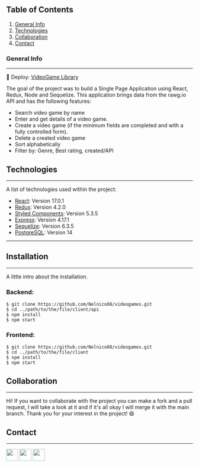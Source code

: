 ## Table of Contents
1. [General Info](#general-info)
2. [Technologies](#technologies)
4. [Collaboration](#collaboration)
5. [Contact](#contact)
### General Info
***
🚀 Deploy: [VideoGame Library](https://videogames-nelnico08.vercel.app/)

The goal of the project was to build a Single Page Application using React, Redux, Node and Sequelize. This application brings data from the rawg.io API and has the following features:
* Search video game by name
* Enter and get details of a video game.
* Create a video game (if the minimum fields are completed and with a fully controlled form).
* Delete a created video game
* Sort alphabetically
* Filter by: Genre, Best rating, created/API
## Technologies
***
A list of technologies used within the project:
* [React](https://es.reactjs.org/): Version 17.0.1
* [Redux](https://es.redux.js.org/): Version 4.2.0
* [Styled Components](https://styled-components.com/): Version 5.3.5
* [Express](https://expressjs.com/es/): Version 4.17.1
* [Sequelize](https://sequelize.org/): Version 6.3.5
* [PostgreSQL](https://www.postgresql.org/): Version 14
***
## Installation
***
A little intro about the installation. 
### Backend:

```
$ git clone https://github.com/Nelnico08/videogames.git
$ cd ../path/to/the/file/client/api
$ npm install
$ npm start
```

### Frontend:
```
$ git clone https://github.com/Nelnico08/videogames.git
$ cd ../path/to/the/file/client
$ npm install
$ npm start
```
## Collaboration
***
Hi! If you want to collaborate with the project you can make a fork and a pull request, I will take a look at it and if it's all okay I will merge it with the main branch. Thank you for your interest in the project! :smile:
## Contact
***
<p align="left"> <a href="https://github.com/Nelnico08" target="_blank" rel="noreferrer"><img src="https://raw.githubusercontent.com/danielcranney/readme-generator/main/public/icons/socials/github.svg" width="32" height="32" /></a> <a href="https://www.instagram.com/nelnico08/" target="_blank" rel="noreferrer"><img src="https://raw.githubusercontent.com/danielcranney/readme-generator/main/public/icons/socials/instagram.svg" width="32" height="32" /></a> <a href="https://https://www.linkedin.com/in/nelson-n-escurra-966a50213/" target="_blank" rel="noreferrer"><img src="https://raw.githubusercontent.com/danielcranney/readme-generator/main/public/icons/socials/linkedin.svg" width="32" height="32" /></a></p>
